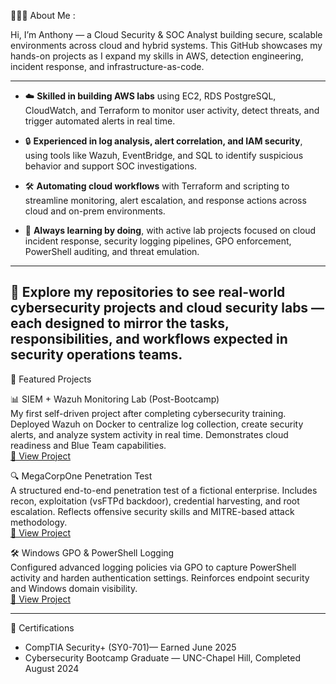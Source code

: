 👨🏾‍💻 About Me :

Hi, I’m Anthony — a Cloud Security & SOC Analyst building secure, scalable environments across cloud and hybrid systems. This GitHub showcases my hands-on projects as I expand my skills in AWS, detection engineering, incident response, and infrastructure-as-code.

---

- ☁️ **Skilled in building AWS labs** using EC2, RDS PostgreSQL, CloudWatch, and Terraform to monitor user activity, detect threats, and trigger automated alerts in real time.

- 🔒 **Experienced in log analysis, alert correlation, and IAM security**, using tools like Wazuh, EventBridge, and SQL to identify suspicious behavior and support SOC investigations.

- 🛠️ **Automating cloud workflows** with Terraform and scripting to streamline monitoring, alert escalation, and response actions across cloud and on-prem environments.

- 🧠 **Always learning by doing**, with active lab projects focused on cloud incident response, security logging pipelines, GPO enforcement, PowerShell auditing, and threat emulation.

---

🚀 Explore my repositories to see real-world cybersecurity projects and cloud security labs — each designed to mirror the tasks, responsibilities, and workflows expected in security operations teams.
---

📂 Featured Projects

📊 SIEM + Wazuh Monitoring Lab (Post-Bootcamp)  
My first self-driven project after completing cybersecurity training. Deployed Wazuh on Docker to centralize log collection, create security alerts, and analyze system activity in real time. Demonstrates cloud readiness and Blue Team capabilities.  
[🔗 View Project](https://github.com/dreighton90/wazuh_siem_lab.git)

🔍 MegaCorpOne Penetration Test  
A structured end-to-end penetration test of a fictional enterprise. Includes recon, exploitation (vsFTPd backdoor), credential harvesting, and root escalation. Reflects offensive security skills and MITRE-based attack methodology.  
[🔗 View Project](https://github.com/dreighton90/megacorpone-penetration-test.git)

🛠️ Windows GPO & PowerShell Logging  
Configured advanced logging policies via GPO to capture PowerShell activity and harden authentication settings. Reinforces endpoint security and Windows domain visibility.  
[🔗 View Project](https://github.com/dreighton90/windows-gpo-logging.git)

---

📜 Certifications

- CompTIA Security+ (SY0-701)— Earned June 2025  
- Cybersecurity Bootcamp Graduate — UNC-Chapel Hill, Completed August 2024
